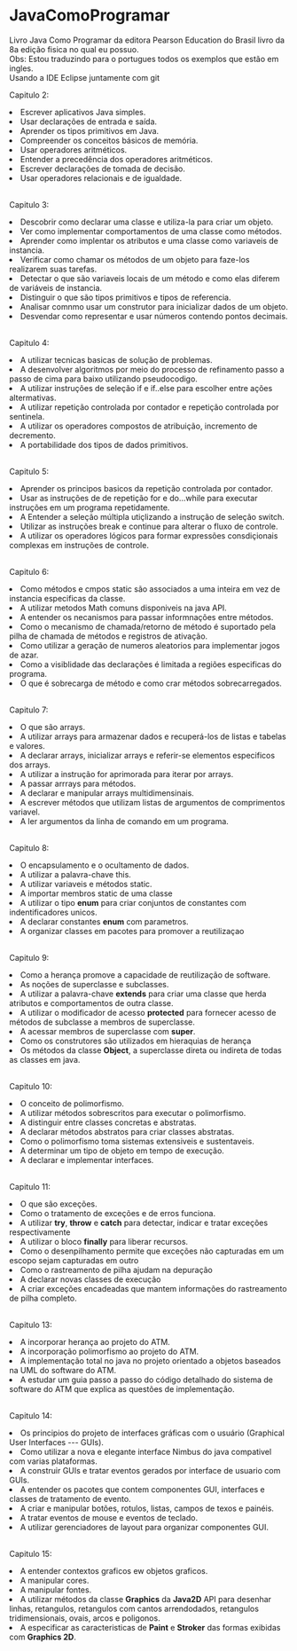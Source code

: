 # JavaComoProgramar
Livro Java Como Programar da editora Pearson Education do Brasil livro da 8a edição fisica no qual eu possuo.</br>
Obs: Estou traduzindo para o portugues todos os exemplos que estão em ingles.</br>
Usando a IDE Eclipse juntamente com git</br>

<p>Capitulo 2:</p> 
            <li>Escrever aplicativos Java simples.</li>
            <li>Usar declarações de entrada e saída.</li>
            <li>Aprender os tipos primitivos em Java.</li>
            <li>Compreender os conceitos básicos de memória.</li>
            <li>Usar operadores aritméticos.</li>
            <li>Entender a precedência dos operadores aritméticos.</li>
            <li>Escrever declarações de tomada de decisão.</li>
            <li>Usar operadores relacionais e de igualdade.</li></br>
            
<p>Capitulo 3:</p> 
            <li>Descobrir como declarar uma classe e utiliza-la para criar um objeto.</li>
            <li>Ver como implementar comportamentos de uma classe como métodos.</li>
            <li>Aprender como implentar os atributos e uma classe como variaveis de instancia.</li>
            <li>Verificar como chamar os métodos de um objeto para faze-los realizarem suas tarefas.</li>
            <li>Detectar o que são variaveis locais de um método e como  elas diferem de variáveis de instancia.</li>
            <li>Distinguir o que são tipos primitivos e tipos de referencia.</li>
            <li>Analisar comnmo usar um construtor para inicializar dados de um objeto.</li>
            <li>Desvendar como representar e usar números contendo pontos decimais.</li></br>

<p>Capitulo 4:</p> 
            <li>A utilizar tecnicas basicas de solução de problemas.</li>
            <li>A desenvolver algoritmos por meio do processo de refinamento passo a passo de cima para baixo utilizando pseudocodigo.</li>
            <li>A utilizar instruções de seleção if e if..else para escolher entre ações altermativas.</li>
            <li>A utilizar repetição controlada por contador e repetição controlada por sentinela.</li>
            <li>A utilizar os operadores compostos de atribuição, incremento de decremento.</li>
            <li>A portabilidade dos tipos de dados primitivos.</li></br>

<p>Capitulo 5:</p> 
            <li>Aprender os principos basicos da repetição controlada por contador.</li>
            <li>Usar as instruções de de repetição for e do...while para executar instruções em um programa repetidamente.</li>
            <li>A Entender a seleção múltipla utiçlizando a instrução de seleção switch.</li>
            <li>Utilizar as instruções break e continue para alterar o fluxo de controle.</li>
            <li>A utilizar os operadores lógicos para formar expressões consdiçionais complexas em instruções de controle.</li></br>

<p>Capitulo 6:</p> 
            <li>Como métodos e cmpos static são associados a uma inteira em vez de instancia especificas da classe.</li>       
            <li>A utilizar metodos Math comuns disponiveis na java API.</li>
            <li>A entender os necanismos para passar informnações entre métodos.</li>
            <li>Como o mecanismo de chamada/retorno de método é suportado pela pilha de chamada de métodos e registros de ativação.</li>
            <li>Como utilizar a geração de numeros aleatorios para implementar jogos de azar.</li>
            <li>Como a visiblidade das declarações é limitada a regiões especificas do programa.</li>
            <li>O que é sobrecarga de método e como crar métodos sobrecarregados.</li></br>

<p>Capitulo 7:</p> 
            <li>O que são arrays.</li>
            <li>A utilizar arrays para armazenar dados e recuperá-los de listas e tabelas e valores.</li>
            <li>A declarar arrays, inicializar arrays e referir-se elementos especificos dos arrays.</li>
            <li>A utilizar a instrução for aprimorada para iterar por arrays.</li>
            <li>A passar arrrays para métodos.</li>
            <li>A declarar e manipular arrays multidimensinais.</li>
            <li>A escrever métodos que utilizam listas de argumentos de comprimentos variavel.</li>
            <li>A ler argumentos da linha de comando em um programa.</li></br>
            
<p>Capitulo 8:</p>
            <li>O encapsulamento e o ocultamento de dados.</li>
            <li>A utilizar a palavra-chave this.</li>
            <li>A utilizar variaveis e métodos static.</li>
            <li>A importar membros static de uma classe</li>
            <li>A utilizar o tipo <b>enum</b> para criar conjuntos de constantes com indentificadores unicos.</li>
            <li>A declarar constantes <b>enum</b> com parametros.</li>
            <li>A organizar classes em pacotes para promover a reutilizaçao</li></br>

<p>Capitulo 9:</p>
             <li>Como a herança promove a capacidade de reutilização de software.</li>
             <li>As noções de superclasse e subclasses.</li>
             <li>A utilizar a palavra-chave <b>extends</b> para criar uma classe que herda atributos e comportamentos de outra classe.</li>
             <li>A utilizar o modificador de acesso <b>protected</b> para fornecer acesso de métodos de subclasse a membros de superclasse.</li>
             <li>A acessar membros de superclasse com <b>super</b>.</li>
             <li>Como os construtores são utilizados em hieraquias de herança</li>
             <li>Os métodos da classe <b>Object</b>, a superclasse direta ou indireta de todas as classes em java.</li></br>

<p>Capitulo 10:</p>
             <li>O conceito de polimorfismo.</li>
             <li>A utilizar métodos sobrescritos para executar o polimorfismo.</li>
             <li>A distinguir entre classes concretas e abstratas.</li>
             <li>A declarar métodos abstratos para criar classes abstratas.</li>
             <li>Como o polimorfismo toma sistemas extensiveis e sustentaveis.</li>
             <li>A determinar um tipo de objeto em tempo de execução.</li>
             <li>A declarar e implementar interfaces.</li></br>

<p>Capitulo 11:</p>
              <li>O que são exceções.</li>
              <li>Como o tratamento de exceções e de erros funciona.</li>
              <li>A utilizar <b>try</b>, <b>throw</b> e <b>catch</b> para detectar, indicar e tratar exceções respectivamente</li>
              <li>A utilizar o bloco <b>finally</b> para liberar recursos.</li>
              <li>Como o desenpilhamento permite que exceções não capturadas em um escopo sejam capturadas em outro </li>
              <li>Como o rastreamento de pilha ajudam na depuração</li>
              <li>A declarar novas classes de execução</li>
             <li>A criar exceções encadeadas que mantem informações do rastreamento de pilha completo.</li></br>

<p>Capitulo 13:</p>
              <li>A incorporar herança ao projeto do ATM.</li>
              <li>A incorporação polimorfismo ao projeto do ATM.</li>
              <li>A implementação total no java no projeto orientado a objetos baseados na UML do software do ATM.</li>
              <li>A estudar um guia passo a passo do código detalhado do sistema de software do ATM
              que explica as questões de implementação.</li></br>

 <p>Capitulo 14:</p>
              <li>Os principios do projeto de interfaces gráficas com o usuário (Graphical User Interfaces --- GUIs).</li>
              <li>Como utilizar a nova e elegante interface Nimbus do java compativel com varias plataformas.</li>
              <li>A construir GUIs e tratar eventos gerados por interface de usuario com GUIs.</li>
              <li>A entender os pacotes que contem componentes GUI, interfaces e classes de tratamento de evento.</li>
              <li>A criar e manipular botões, rotulos, listas, campos de texos e painéis.</li>
              <li>A tratar eventos de mouse e eventos de teclado.</li>
              <li>A utilizar gerenciadores de layout para organizar componentes GUI.</li></br>
     
 <p>Capitulo 15:</p>
              <li>A entender contextos graficos ew objetos graficos.</li>
              <li>A manipular cores.</li>
              <li>A manipular fontes.</li>
              <li>A utilizar métodos da classe <b>Graphics</b> da <b>Java2D</b> API para desenhar linhas, retangulos, retangulos com cantos arrendodados, retangulos tridimensionais, ovais, arcos e poligonos.</li>
              <li>A especificar as caracteristicas de <b>Paint</b> e <b>Stroker</b> das formas exibidas com <b>Graphics 2D</b>.</li>
              


